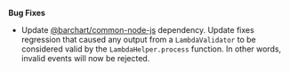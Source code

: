 **Bug Fixes**

* Update [@barchart/common-node-js](https://github.com/barchart/common-node-js) dependency. Update fixes regression that caused any output from a `LambdaValidator` to be considered valid by the `LambdaHelper.process` function. In other words, invalid events will now be rejected.
